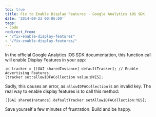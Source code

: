 ```yaml
---
toc: true
title: Fix to Enable Display Features - Google Analytics iOS SDK
date: '2014-09-23 00:00:00'
tags:
- code
redirect_from:
- "/fix-enable-display-features"
- "/fix-enable-display-features/"
---
```


In the official Google Analytics iOS SDK documentation, this function call will enable Display Features in your app:

```obj-c
id tracker = [[GAI sharedInstance] defaultTracker]; // Enable Advertising Features. 
[tracker set:allowIDFACollection value:@YES]; 
```

Sadly, this causes an error, as `allowIDFACollection` is an invalid key. The real way to enable display features is to call this method:

```obj-c
[[GAI sharedInstance].defaultTracker setAllowIDFACollection:YES]; 
```

Save yourself a few minutes of frustration. Build and be happy.

